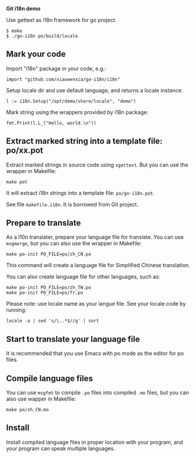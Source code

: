 **Git i18n demo**

Use gettext as i18n framework for go project.

    $ make
    $ ./go-i18n po/build/locale

## Mark your code

Import "i18n" package in your code, e.g.:

    import "github.com/xiaowenxia/go-i18n/i18n"

Setup locale dir and use default language, and returns a
locale instance.

	l := i18n.Setup("/opt/demo/share/locale", "demo")

Mark string using the wrappers provided by i18n package:

    fmt.Print(l.L_("Hello, world.\n"))


## Extract marked string into a template file: po/xx.pot

Extract marked strings in source code using `xgettext`.
But you can use the wrapper in Makefile:

    make pot

It will extract i18n strings into a template file: `po/go-i18n.pot`.

See file `makefile.i18n`. It is borrowed from Git project.


## Prepare to translate

As a l10n translater, prepare your language file for translate.
You can use `msgmerge`, but you can also use the wrapper in Makefile:

    make po-init PO_FILE=po/zh_CN.po

This command will create a language file for Simplified Chinese translation.

You can also create language file for other languages, such as:

    make po-init PO_FILE=po/zh_TW.po
    make po-init PO_FILE=po/fr.po

Please note: use locale name as your langue file. See your locale code by
running:

    locale -a | sed 's/\..*$//g' | sort


## Start to translate your language file

It is recommended that you use Emacs with po mode as the editor for po files.


## Compile language files

You can use `msgfmt` to compile `.po` files into compiled `.mo` files,
but you can also use wapper in Makefile:

    make po/zh_CN.mo


## Install

Install compiled language files in proper location with your program,
and your program can speak multiple languages.
